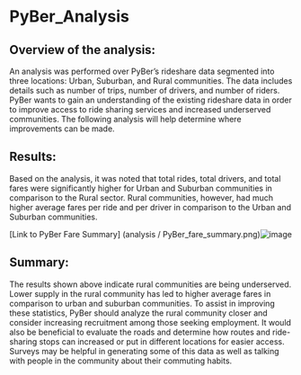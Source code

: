 # PyBer_Analysis

## Overview of the analysis:


An analysis was performed over PyBer’s rideshare data segmented into three locations: Urban, Suburban, and Rural communities. The data includes details such as number of trips, number of drivers, and number of riders. PyBer wants to gain an understanding of the existing rideshare data in order to improve access to ride sharing services and increased underserved communities. The following analysis will help determine where improvements can be made.



## Results:

Based on the analysis, it was noted that total rides, total drivers, and total fares were significantly higher for Urban and Suburban communities in comparison to the Rural sector. Rural communities, however, had much higher average fares per ride and per driver in comparison to the Urban and Suburban communities.  

[Link to PyBer Fare Summary] (analysis / PyBer_fare_summary.png)![image](https://user-images.githubusercontent.com/75647407/164781486-0f458fbf-1732-4128-9ef0-f4462fa9eec4.png)



## Summary:

The results shown above indicate rural communities are being underserved. Lower supply in the rural community has led to higher average fares in comparison to urban and suburban communities. To assist in improving these statistics, PyBer should analyze the rural community closer and consider increasing recruitment among those seeking employment. It would also be beneficial to evaluate the roads and determine how routes and ride-sharing stops can increased or put in different locations for easier access. Surveys may be helpful in generating some of this data as well as talking with people in the community about their commuting habits. 

